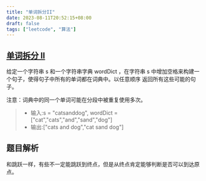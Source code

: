 ```yaml
---
title: "单词拆分II"
date: 2023-08-11T20:52:15+08:00
draft: false
tags: ["leetcode", "算法"]
---
```


## [单词拆分 II](https://leetcode.cn/problems/word-break-ii/)


给定一个字符串 s 和一个字符串字典 wordDict ，在字符串 s 中增加空格来构建一个句子，使得句子中所有的单词都在词典中。以任意顺序 返回所有这些可能的句子。

注意：词典中的同一个单词可能在分段中被重复使用多次。

>- 输入:s = "catsanddog", wordDict = ["cat","cats","and","sand","dog"]
>- 输出:["cats and dog","cat sand dog"]

## 题目解析

和跳跃一样，有些不一定能跳跃到终点，但是从终点肯定能够判断是否可以到达原点。